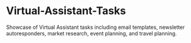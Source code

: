 # Virtual-Assistant-Tasks
Showcase of Virtual Assistant tasks including email templates, newsletter autoresponders, market research, event planning, and travel planning.
